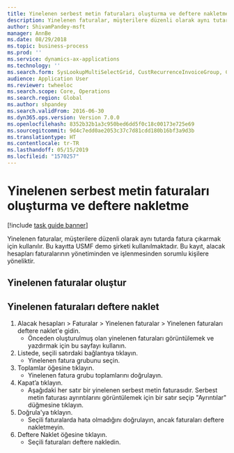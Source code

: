 ```yaml
---
title: Yinelenen serbest metin faturaları oluşturma ve deftere nakletme
description: Yinelenen faturalar, müşterilere düzenli olarak aynı tutarda fatura çıkarmak için kullanılır.
author: ShivamPandey-msft
manager: AnnBe
ms.date: 08/29/2018
ms.topic: business-process
ms.prod: ''
ms.service: dynamics-ax-applications
ms.technology: ''
ms.search.form: SysLookupMultiSelectGrid, CustRecurrenceInvoiceGroup, CustFreeInvoice, CustRecurrenceInvoiceTotals
audience: Application User
ms.reviewer: twheeloc
ms.search.scope: Core, Operations
ms.search.region: Global
ms.author: shpandey
ms.search.validFrom: 2016-06-30
ms.dyn365.ops.version: Version 7.0.0
ms.openlocfilehash: 8352b32b1a3c950bed6dd5f0c18c00173e725e69
ms.sourcegitcommit: 9d4c7edd0ae2053c37c7d81cdd180b16bf3a9d3b
ms.translationtype: HT
ms.contentlocale: tr-TR
ms.lasthandoff: 05/15/2019
ms.locfileid: "1570257"
---
```

# <a name="generate-and-post-recurring-free-text-invoices"></a>Yinelenen serbest metin faturaları oluşturma ve deftere nakletme

[!include [task guide banner](../../includes/task-guide-banner.md)]

Yinelenen faturalar, müşterilere düzenli olarak aynı tutarda fatura çıkarmak için kullanılır. Bu kayıtta USMF demo şirketi kullanılmaktadır. Bu kayıt, alacak hesapları faturalarının yönetiminden ve işlenmesinden sorumlu kişilere yöneliktir.


## <a name="generate-recurring-invoices"></a>Yinelenen faturalar oluştur

## <a name="post-recurring-invoices"></a>Yinelenen faturaları deftere naklet
1. Alacak hesapları > Faturalar > Yinelenen faturalar > Yinelenen faturaları deftere naklet'e gidin.
    * Önceden oluşturulmuş olan yinelenen faturaları görüntülemek ve yazdırmak için bu sayfayı kullanın.  
2. Listede, seçili satırdaki bağlantıya tıklayın.
    * Yinelenen fatura grubunu seçin.  
3. Toplamlar öğesine tıklayın.
    * Yinelenen fatura grubu toplamlarını doğrulayın.  
4. Kapat’a tıklayın.
    * Aşağıdaki her satır bir yinelenen serbest metin faturasıdır. Serbest metin faturası ayrıntılarını görüntülemek için bir satır seçip "Ayrıntılar" düğmesine tıklayın.  
5. Doğrula'ya tıklayın.
    * Seçili faturalarda hata olmadığını doğrulayın, ancak faturaları deftere nakletmeyin.  
6. Deftere Naklet öğesine tıklayın.
    * Seçili faturaları deftere nakledin.  

